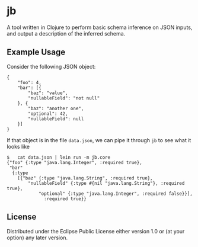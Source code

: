 # jb

A tool written in Clojure to perform basic schema inference on JSON inputs, and output a description of the inferred schema.

## Example Usage

Consider the following JSON object:
```
{
    "foo": 4, 
    "bar": [{
        "baz": "value",
        "nullableField": "not null"
    }, {
        "baz": "another one",
        "optional": 42,
        "nullableField": null
    }]
}
```

If that object is in the file `data.json`, we can pipe it through `jb` to see what it looks like
```
$   cat data.json | lein run -m jb.core
{"foo" {:type "java.lang.Integer", :required true},
 "bar"
  {:type
    [{"baz" {:type "java.lang.String", :required true},
        "nullableField" {:type #{nil "java.lang.String"}, :required true},
            "optional" {:type "java.lang.Integer", :required false}}],
              :required true}}
```

## License

Distributed under the Eclipse Public License either version 1.0 or (at
your option) any later version.
